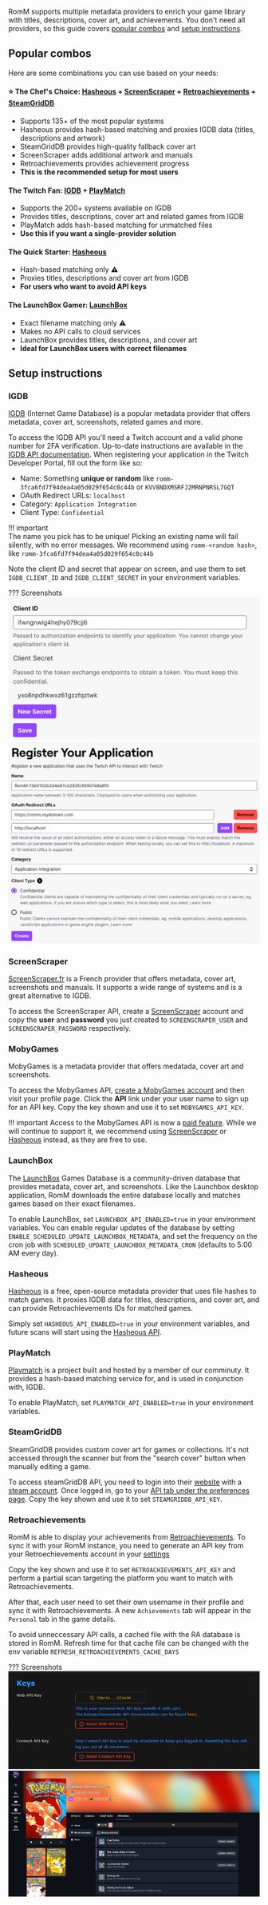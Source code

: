 RomM supports multiple metadata providers to enrich your game library with titles, descriptions, cover art, and achievements. You don't need all providers, so this guide covers [popular combos](#popular-combos) and [setup instructions](#setup-instructions).

## Popular combos

Here are some combinations you can use based on your needs:

#### ⭐ The Chef's Choice: [Hasheous](#hasheous) + [ScreenScraper](#screenscraper) + [Retroachievements](#retroachievements) + [SteamGridDB](#steamgriddb)
- Supports 135+ of the most popular systems
- Hasheous provides hash-based matching and proxies IGDB data (titles, descriptions and artwork)
- SteamGridDB provides high-quality fallback cover art
- ScreenScraper adds additional artwork and manuals
- Retroachievements provides achievement progress
- **This is the recommended setup for most users**

#### The Twitch Fan: [IGDB](#igdb) + [PlayMatch](#playmatch)
- Supports the 200+ systems available on IGDB
- Provides titles, descriptions, cover art and related games from IGDB
- PlayMatch adds hash-based matching for unmatched files
- **Use this if you want a single-provider solution**

#### The Quick Starter: [Hasheous](#hasheous)
- Hash-based matching only ⚠️
- Proxies titles, descriptions and cover art from IGDB
- **For users who want to avoid API keys**

#### The LaunchBox Gamer: [LaunchBox](#launchbox)
- Exact filename matching only ⚠️
- Makes no API calls to cloud services
- LaunchBox provides titles, descriptions, and cover art
- **Ideal for LaunchBox users with correct filenames**

## Setup instructions

### IGDB

[IGDB](https://www.igdb.com/) (Internet Game Database) is a popular metadata provider that offers metadata, cover art, screenshots, related games and more.

To access the IGDB API you'll need a Twitch account and a valid phone number for 2FA verification. Up-to-date instructions are available in the [IGDB API documentation](https://api-docs.igdb.com/#account-creation). When registering your application in the Twitch Developer Portal, fill out the form like so:

- Name: Something **unique or random** like `romm-3fca6fd7f94dea4a05d029f654c0c44b` or `KVV8NDXMSRFJ2MRNPNRSL7GQT`
- OAuth Redirect URLs: `localhost`
- Category: `Application Integration`
- Client Type: `Confidential`

<!-- prettier-ignore -->
!!! important  
    The name you pick has to be unique! Picking an existing name will fail silently, with no error messages. We recommend using `romm-<random hash>`, like `romm-3fca6fd7f94dea4a05d029f654c0c44b`

Note the client ID and secret that appear on screen, and use them to set `IGDB_CLIENT_ID` and `IGDB_CLIENT_SECRET` in your environment variables.

<!-- prettier-ignore -->
??? Screenshots
    ![IGDB Creation](../resources/metadata_providers/1-igdb.png)
    ![IGDB Secret](../resources/metadata_providers/2-igdb.png)

### ScreenScraper

[ScreenScraper.fr](https://screenscraper.fr/) is a French provider that offers metadata, cover art, screenshots and manuals. It supports a wide range of systems and is a great alternative to IGDB.

To access the ScreenScraper API, create a [ScreenScraper](https://www.screenscraper.fr/membreinscription.php) account and copy the **user** and **password** you just created to `SCREENSCRAPER_USER` and `SCREENSCRAPER_PASSWORD` respectively.

### MobyGames

MobyGames is a metadata provider that offers medatada, cover art and screenshots.

To access the MobyGames API, [create a MobyGames account](https://www.mobygames.com/user/register/) and then visit your profile page. Click the **API** link under your user name to sign up for an API key. Copy the key shown and use it to set `MOBYGAMES_API_KEY`.

<!-- prettier-ignore -->
!!! important
    Access to the MobyGames API is now a [paid feature](https://www.mobygames.com/info/api/#non-commercial). While we will continue to support it, we recommend using [ScreenScraper](#screenscraper) or [Hasheous](#hasheous) instead, as they are free to use.

### LaunchBox

The [LaunchBox](https://gamesdb.launchbox-app.com) Games Database is a community-driven database that provides metadata, cover art, and screenshots. Like the Launchbox desktop application, RomM downloads the entire database locally and matches games based on their exact filenames.

To enable LaunchBox, set `LAUNCHBOX_API_ENABLED=true` in your environment variables. You can enable regular updates of the database by setting `ENABLE_SCHEDULED_UPDATE_LAUNCHBOX_METADATA`, and set the frequency on the cron job with `SCHEDULED_UPDATE_LAUNCHBOX_METADATA_CRON` (defaults to 5:00 AM every day).

### Hasheous

[Hasheous](https://hasheous.org/) is a free, open-source metadata provider that uses file hashes to match games. It proxies IGDB data for titles, descriptions, and cover art, and can provide Retroachievements IDs for matched games.

Simply set `HASHEOUS_API_ENABLED=true` in your environment variables, and future scans will start using the [Hasheous API](https://hasheous.org/swagger/index.html).

### PlayMatch

[Playmatch](https://github.com/RetroRealm/playmatch) is a project built and hosted by a member of our comminuty. It provides a hash-based matching service for, and is used in conjunction with, IGDB.

To enable PlayMatch, set `PLAYMATCH_API_ENABLED=true` in your environment variables.

### SteamGridDB

SteamGridDB provides custom cover art for games or collections. It's not accessed through the scanner but from the "search cover" button when manually editing a game.

To access steamGridDB API, you need to login into their [website](https://www.steamgriddb.com/) with a [steam account](https://store.steampowered.com/join). Once logged in, go to your [API tab under the preferences page](https://www.steamgriddb.com/profile/preferences/api). Copy the key shown and use it to set `STEAMGRIDDB_API_KEY`.

### Retroachievements

RomM is able to display your achievements from [Retroachievements](https://retroachievements.org/). To sync it with your RomM instance, you need to generate an API key from your Retroechievements account in your [settings](https://retroachievements.org/settings)

Copy the key shown and use it to set `RETROACHIEVEMENTS_API_KEY` and perform a partial scan targeting the platform you want to match with Retroachievements.

After that, each user need to set their own username in their profile and sync it with Retroachievements. A new ``Achievements`` tab will appear in the `Personal` tab in the game details.

To avoid unneccessary API calls, a cached file with the RA database is stored in RomM. Refresh time for that cache file can be changed with the env variable `REFRESH_RETROACHIEVEMENTS_CACHE_DAYS`

<!-- prettier-ignore -->
??? Screenshots
    ![RA API key](../resources/metadata_providers/1-ra.png)
    ![RA details](../resources/metadata_providers/2-ra.png)
